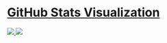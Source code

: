 # [GitHub Stats Visualization](https://github.com/jstrieb/github-stats)

<a href="https://github.com/jstrieb/github-stats">

![](https://github.com/GaryTheBlobfish/GaryTheBlobfish/blob/master/generated/overview.svg)
![](https://github.com/GaryTheBlobfish/GaryTheBlobfish/blob/master/generated/languages.svg)

</a>

